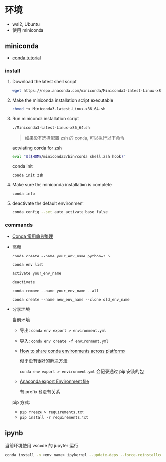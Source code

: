 # 环境

- wsl2, Ubuntu
- 使用 miniconda

## miniconda

- [conda tutorial](https://conda.io/projects/conda/en/latest/user-guide/getting-started.html)

### install

1. Download the latest shell script

   ```bash
   wget https://repo.anaconda.com/miniconda/Miniconda3-latest-Linux-x86_64.sh
   ```

2. Make the miniconda installation script executable

   ```bash
   chmod +x Miniconda3-latest-Linux-x86_64.sh
   ```

3. Run miniconda installation script

   ```bash
   ./Miniconda3-latest-Linux-x86_64.sh
   ```

   > 如果没有选择配置 zsh 的 conda, 可以执行以下命令

   actviating conda for zsh

   ```bash
   eval "$($HOME/miniconda3/bin/conda shell.zsh hook)"
   ```

   conda init

   ```bash
   conda init zsh
   ```

4. Make sure the miniconda installation is complete

   ```bash
   conda info
   ```

5. deactivate the default environment

   ```bash
   conda config --set auto_activate_base false
   ```

### commands

- [Conda 常用命令整理](https://blog.csdn.net/menc15/article/details/71477949)

- 高频

  `conda create --name your_env_name python=3.5`

  `conda env list`

  `activate your_env_name`

  `deactivate`

  `conda remove --name your_env_name --all`

  `conda create --name new_env_name --clone old_env_name `

- 分享环境

  当前环境

  - 导出: `conda env export > environment.yml`
  - 导入: `conda env create -f environment.yml`

  - [How to share conda environments across platforms](https://stackoverflow.com/questions/39280638/how-to-share-conda-environments-across-platforms)

    似乎没有很好的解决方法

    `conda env export > environment.yml` 会记录通过 pip 安装的包

  - [Anaconda export Environment file](https://stackoverflow.com/questions/41274007/anaconda-export-environment-file)

    有 prefix 也没有关系

  pip 方式:

  - `pip freeze > requirements.txt`
  - `pip install -r requirements.txt`

## ipynb

当前环境使用 vscode 的 jupyter 运行

```bash
conda install -n <env_name> ipykernel --update-deps --force-reinstallconda install -n <env_name> ipykernel --update-deps --force-reinstall
```
